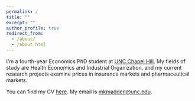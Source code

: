 ```yaml
---
permalink: /
title: ""
excerpt: ""
author_profile: true
redirect_from: 
  - /about/
  - /about.html
---
```

I'm a fourth-year Economics PhD student at [UNC Chapel Hill](https://econ.unc.edu/graduate/). My fields of study are Health Economics and Industrial Organization, and my current research projects examine prices in insurance markets and pharmaceutical markets.

You can find my CV [here](/files/Madden_CV.pdf). My email is [mkmadden@unc.edu](mailto:mkmadden@unc.edu).
